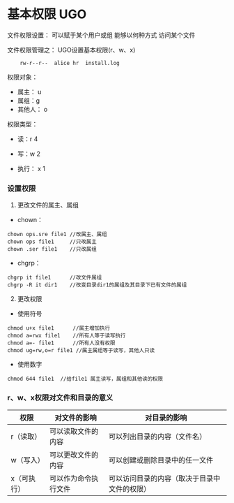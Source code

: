 # 基本权限 UGO

文件权限设置： 可以赋于某个用户或组  能够以何种方式  访问某个文件

文件权限管理之： UGO设置基本权限(r、w、x)

```
    rw-r--r--  alice hr  install.log
```

权限对象：

* 属主： u
* 属组：g
* 其他人： o

权限类型：

* 读：r  4

* 写：w 2

* 执行： x 1

### 设置权限

1. 更改文件的属主、属组

* chown：

```
chown ops.sre file1 //改属主、属组
chown ops file1     //只改属主
chown .ser file1	//只改属组
```

* chgrp：

```
chgrp it file1	    //改文件属组
chgrp -R it dir1	//改变目录dir1的属组及其目录下已有文件的属组
```

2. 更改权限

* 使用符号

```
chmod u+x file1		 //属主增加执行
chmod a=rwx file1	 //所有人等于读写执行
chmod a=- file1	     //所有人没有权限
chmod ug=rw,o=r file1 //属主属组等于读写，其他人只读
```

* 使用数字

```
chmod 644 file1  //给file1 属主读写，属组和其他读的权限
```

###  r、w、x权限对文件和目录的意义

| 权限        | 对文件的影响         | 对目录的影响                                 |
| ----------- | -------------------- | -------------------------------------------- |
| r（读取）   | 可以读取文件的内容   | 可以列出目录的内容（文件名）                 |
| w（写入）   | 可以更改文件的内容   | 可以创建或删除目录中的任一文件               |
| x（可执行） | 可以作为命令执行文件 | 可以访问目录的内容（取决于目录中文件的权限） |